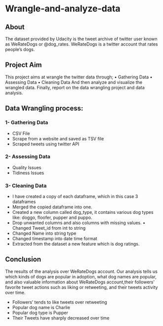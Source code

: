 # Wrangle-and-analyze-data

## About

The dataset provided by Udacity is the tweet archive of twitter user known as WeRateDogs or @dog_rates. WeRateDogs is a twitter account that rates people’s dogs.

## Project Aim
This project aims at wrangle the twitter data through; • Gathering Data
• Assessing Data
• Cleaning Data
And then analyze and visualize the wrangled data. Finally, report on the data wrangling project and data analysis.

## Data Wrangling process:
### 1- Gathering Data
- CSV File
- Scrape from a website and saved as TSV file
- Scraped tweets using twitter API

### 2- Assessing Data
- Quality Issues
- Tidiness Issues

### 3- Cleaning Data
- I have created a copy of each dataframe, which in this case 3 dataframes
- Merged the copied dataframe into one.
- Created a new column called dog_type, it contains various dog types like: doggo, floofer, pupper and puppo.
- Drop unwanted columns and also columns with missing values. • Changed Tweet_id from int to string
- Changed Name into string type
- Changed timestamp into date time format
- Extracted from the dataset a new feature which is dog ratings.

## Conclusion 
The results of the analysis over WeRateDogs account. Our analysis tells us which kinds of dogs are popular in adoption, what dog names are popular, and also valuable information about WeRateDogs account,their followers' favorite tweet actions such as liking or retweeting, and their tweets activity over time.

- Followers’ tends to like tweets over retweeting
- Popular dog name is Charlie
- Popular dog type is Pupper
- Their Tweets have sharply decreased over time
